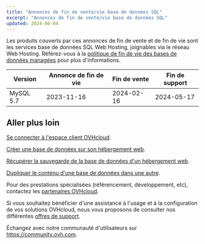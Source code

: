 ```yaml
---
title: "Annonces de fin de vente/vie base de données SQL"
excerpt: "Annonces de fin de vente/vie base de données SQL"
updated: 2024-06-04
---
```


Les produits couverts par ces annonces de fin de vente et de fin de vie sont les services base de données SQL Web Hosting, joignables via le réseau Web Hosting. Référez-vous à la [politique de fin de vie des bases de données managées](/pages/web_cloud/web_cloud_databases/eol-policy) pour plus d'informations.

|Version|Annonce de fin de vie|Fin de vente|Fin de support|
|---|---|---|---|
|MySQL 5.7|2023-11-16|2024-02-16|2024-05-17|

## Aller plus loin

[Se connecter à l'espace client OVHcloud](/pages/account_and_service_management/account_information/ovhcloud-account-login).

[Créer une base de données sur son hébergement web](/pages/web_cloud/web_hosting/sql_create_database).

[Récupérer la sauvegarde de la base de données d'un hébergement web](/pages/web_cloud/web_hosting/sql_database_export).

[Dupliquer le contenu d'une base de données dans une autre](/pages/web_cloud/web_hosting/copy_database).

Pour des prestations spécialisées (référencement, développement, etc), contactez les [partenaires OVHcloud](/links/partner).

Si vous souhaitez bénéficier d'une assistance à l'usage et à la configuration de vos solutions OVHcloud, nous vous proposons de consulter nos différentes [offres de support](/links/support).

Échangez avec notre communauté d'utilisateurs sur <https://community.ovh.com>.